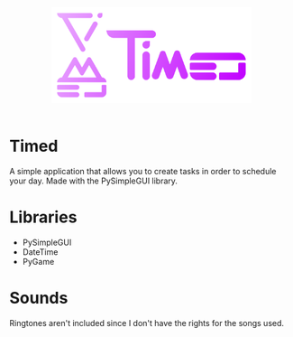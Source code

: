 <br>
<div align='center'>
  <img src="icons/Logo.png" alt="Timed's Logo" style="height: 170px">
</div>
<br>

# Timed
A simple application that allows you to create tasks in order to schedule your day.
Made with the PySimpleGUI library.
# Libraries
- PySimpleGUI 
- DateTime
- PyGame
# Sounds
Ringtones aren't included since I don't have the rights for the songs used.
